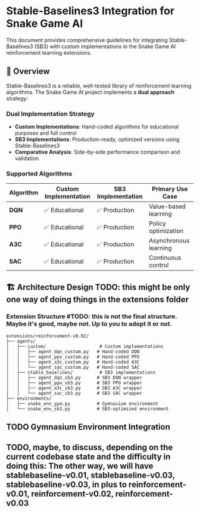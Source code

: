 # Stable-Baselines3 Integration for Snake Game AI

This document provides comprehensive guidelines for integrating Stable-Baselines3 (SB3) with custom implementations in the Snake Game AI reinforcement learning extensions.

## 🎯 **Overview**

Stable-Baselines3 is a reliable, well-tested library of reinforcement learning algorithms. The Snake Game AI project implements a **dual approach** strategy:

### **Dual Implementation Strategy**
- **Custom Implementations**: Hand-coded algorithms for educational purposes and full control
- **SB3 Implementations**: Production-ready, optimized versions using Stable-Baselines3
- **Comparative Analysis**: Side-by-side performance comparison and validation

### **Supported Algorithms**

| Algorithm | Custom Implementation | SB3 Implementation | Primary Use Case |
|-----------|----------------------|-------------------|------------------|
| **DQN** | ✅ Educational | ✅ Production | Value-based learning |
| **PPO** | ✅ Educational | ✅ Production | Policy optimization |
| **A3C** | ✅ Educational | ✅ Production | Asynchronous learning |
| **SAC** | ✅ Educational | ✅ Production | Continuous control |

## 🏗️ **Architecture Design** TODO: this might be only one way of doing things in the extensions folder

### **Extension Structure** #TODO: this is not the final structure. Maybe it's good, maybe not. Up to you to adopt it or not.   
```
extensions/reinforcement-v0.02/
├── agents/
│   ├── custom/                    # Custom implementations
│   │   ├── agent_dqn_custom.py   # Hand-coded DQN
│   │   ├── agent_ppo_custom.py   # Hand-coded PPO
│   │   ├── agent_a3c_custom.py   # Hand-coded A3C
│   │   └── agent_sac_custom.py   # Hand-coded SAC
│   ├── stable_baselines/          # SB3 implementations
│   │   ├── agent_dqn_sb3.py      # SB3 DQN wrapper
│   │   ├── agent_ppo_sb3.py      # SB3 PPO wrapper
│   │   ├── agent_a3c_sb3.py      # SB3 A3C wrapper
│   │   └── agent_sac_sb3.py      # SB3 SAC wrapper
├── environments/
│   ├── snake_env_gym.py          # Gymnasium environment
│   └── snake_env_sb3.py          # SB3-optimized environment
```

## TODO **Gymnasium Environment Integration**


## TODO, maybe, to discuss, depending on the current codebase state and the difficulty in doing this: The other way, we will have stablebaseline-v0.01, stablebaseline-v0.03, stablebaseline-v0.03, in plus to reinforcement-v0.01, reinforcement-v0.02, reinforcement-v0.03

